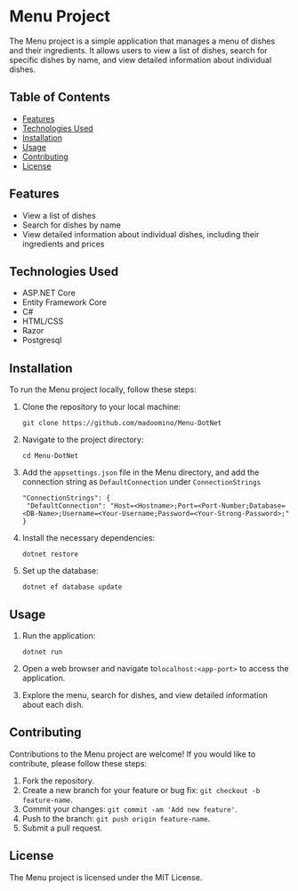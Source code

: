# Menu Project

The Menu project is a simple application that manages a menu of dishes and their ingredients. It allows users to view a list of dishes, search for specific dishes by name, and view detailed information about individual dishes.

## Table of Contents

- [Features](#features)
- [Technologies Used](#technologies-used)
- [Installation](#installation)
- [Usage](#usage)
- [Contributing](#contributing)
- [License](#license)

## Features

- View a list of dishes
- Search for dishes by name
- View detailed information about individual dishes, including their ingredients and prices

## Technologies Used

- ASP.NET Core
- Entity Framework Core
- C#
- HTML/CSS
- Razor
- Postgresql

## Installation

To run the Menu project locally, follow these steps:

1. Clone the repository to your local machine:
   ```
   git clone https://github.com/madoomino/Menu-DotNet
   ```

2. Navigate to the project directory:
   ```
   cd Menu-DotNet
   ```

3. Add the `appsettings.json` file in the Menu directory, and add the connection string as `DefaultConnection` under `ConnectionStrings`
    ```
    "ConnectionStrings": {
     "DefaultConnection": "Host=<Hostname>;Port=<Port-Number;Database=<DB-Name>;Username=<Your-Username;Password=<Your-Strong-Password>;"
    }
    ```

4. Install the necessary dependencies:
   ```
   dotnet restore
   ```

5. Set up the database:
   ```
   dotnet ef database update
   ```

## Usage

1. Run the application:
   ```
   dotnet run
   ```

2. Open a web browser and navigate to`localhost:<app-port>` to access the application.

3. Explore the menu, search for dishes, and view detailed information about each dish.

## Contributing

Contributions to the Menu project are welcome! If you would like to contribute, please follow these steps:

1. Fork the repository.
2. Create a new branch for your feature or bug fix: `git checkout -b feature-name`.
3. Commit your changes: `git commit -am 'Add new feature'`.
4. Push to the branch: `git push origin feature-name`.
5. Submit a pull request.

## License

The Menu project is licensed under the MIT License.